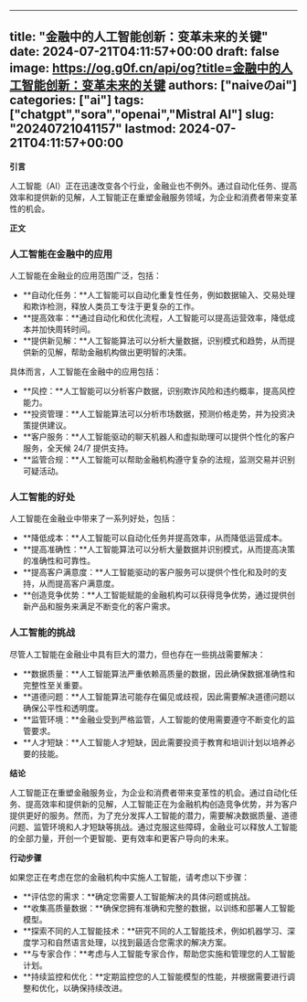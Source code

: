
---
title: "金融中的人工智能创新：变革未来的关键"
date: 2024-07-21T04:11:57+00:00
draft: false
image: https://og.g0f.cn/api/og?title=金融中的人工智能创新：变革未来的关键
authors: ["naiveのai"]
categories: ["ai"]
tags: ["chatgpt","sora","openai","Mistral AI"]
slug: "20240721041157"
lastmod: 2024-07-21T04:11:57+00:00
---
**引言**

人工智能（AI）正在迅速改变各个行业，金融业也不例外。通过自动化任务、提高效率和提供新的见解，人工智能正在重塑金融服务领域，为企业和消费者带来变革性的机会。

**正文**

### 人工智能在金融中的应用

人工智能在金融业的应用范围广泛，包括：

- **自动化任务：**人工智能可以自动化重复性任务，例如数据输入、交易处理和欺诈检测，释放人类员工专注于更复杂的工作。
- **提高效率：**通过自动化和优化流程，人工智能可以提高运营效率，降低成本并加快周转时间。
- **提供新见解：**人工智能算法可以分析大量数据，识别模式和趋势，从而提供新的见解，帮助金融机构做出更明智的决策。

具体而言，人工智能在金融中的应用包括：

- **风控：**人工智能可以分析客户数据，识别欺诈风险和违约概率，提高风控能力。
- **投资管理：**人工智能算法可以分析市场数据，预测价格走势，并为投资决策提供建议。
- **客户服务：**人工智能驱动的聊天机器人和虚拟助理可以提供个性化的客户服务，全天候 24/7 提供支持。
- **监管合规：**人工智能可以帮助金融机构遵守复杂的法规，监测交易并识别可疑活动。

### 人工智能的好处

人工智能在金融业中带来了一系列好处，包括：

- **降低成本：**人工智能可以自动化任务并提高效率，从而降低运营成本。
- **提高准确性：**人工智能算法可以分析大量数据并识别模式，从而提高决策的准确性和可靠性。
- **提高客户满意度：**人工智能驱动的客户服务可以提供个性化和及时的支持，从而提高客户满意度。
- **创造竞争优势：**人工智能赋能的金融机构可以获得竞争优势，通过提供创新产品和服务来满足不断变化的客户需求。

### 人工智能的挑战

尽管人工智能在金融业中具有巨大的潜力，但也存在一些挑战需要解决：

- **数据质量：**人工智能算法严重依赖高质量的数据，因此确保数据准确性和完整性至关重要。
- **道德问题：**人工智能算法可能存在偏见或歧视，因此需要解决道德问题以确保公平性和透明度。
- **监管环境：**金融业受到严格监管，人工智能的使用需要遵守不断变化的监管要求。
- **人才短缺：**人工智能人才短缺，因此需要投资于教育和培训计划以培养必要的技能。

**结论**

人工智能正在重塑金融服务业，为企业和消费者带来变革性的机会。通过自动化任务、提高效率和提供新的见解，人工智能正在为金融机构创造竞争优势，并为客户提供更好的服务。然而，为了充分发挥人工智能的潜力，需要解决数据质量、道德问题、监管环境和人才短缺等挑战。通过克服这些障碍，金融业可以释放人工智能的全部力量，开创一个更智能、更有效率和更客户导向的未来。

**行动步骤**

如果您正在考虑在您的金融机构中实施人工智能，请考虑以下步骤：

- **评估您的需求：**确定您需要人工智能解决的具体问题或挑战。
- **收集高质量数据：**确保您拥有准确和完整的数据，以训练和部署人工智能模型。
- **探索不同的人工智能技术：**研究不同的人工智能技术，例如机器学习、深度学习和自然语言处理，以找到最适合您需求的解决方案。
- **与专家合作：**考虑与人工智能专家合作，帮助您实施和管理您的人工智能计划。
- **持续监控和优化：**定期监控您的人工智能模型的性能，并根据需要进行调整和优化，以确保持续改进。